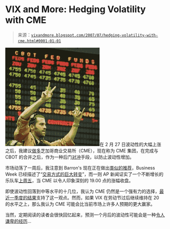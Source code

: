 <!--yml

category: 未分类

日期：2024-05-18 19:05:03

-->

# VIX and More: Hedging Volatility with CME

> 来源：[`vixandmore.blogspot.com/2007/07/hedging-volatility-with-cme.html#0001-01-01`](http://vixandmore.blogspot.com/2007/07/hedging-volatility-with-cme.html#0001-01-01)

![](img/9248af6ac30ed5b8428a46bd64015c05.png)在 2 月 27 日波动性的大幅上涨之后，我建议[做多](http://vixandmore.blogspot.com/2007/03/long-volatility-with-exchanges.html)芝加哥商业交易所（CME），现在称为 CME 集团，在完成与 CBOT 的合并之后，作为一种后门[对冲](http://vixandmore.blogspot.com/search/label/hedging)手段，以防止波动性增加。

市场动荡了一周后，我注意到 Barron's 现在正在做出[类似的推荐](http://www.thestreet.com/_yahoo/newsanalysis/stockpickr/10370894.html?cm_ven=YAHOO&cm_cat=FREE&cm_ite=NA)，Business Week 已经描述了“[交易方式的巨大转变](http://www.businessweek.com/investor/content/jul2007/pi20070728_984403.htm?campaign_id=yhoo)”，而一则 AP 新闻证实了一个不断增长的乐队车[上周五](http://biz.yahoo.com/ap/070727/cme_group_mover.html?.v=1)，当 CME 以令人印象深刻的 19.00 点的涨幅收盘。

即使波动性回落到中等水平的十几位，我认为 CME 仍然是一个强有力的选择，[最近一季度的结果](http://biz.yahoo.com/rb/070724/cme_results.html?.v=1)支持了这一观点。然而，如果 VIX 在劳动节过后继续维持在 20 的水平之上，那么我认为 CME 可能会比当前市场上许多人预期的更大赢家。

当然，定期阅读的读者会很快回忆起来，预测一个月后的波动性可能会是一种[令人谦卑的经历](http://vixandmore.blogspot.com/2007/07/volatility-aces-bloggers.html)...

